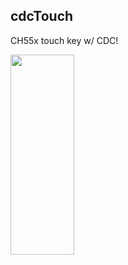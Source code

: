 
cdcTouch
--------
   CH55x touch key w/ CDC!

<img src="pic/CH55xTouch.jpg" height=320 width=45%> 
